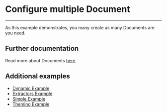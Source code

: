 # Configure multiple Document

---

As this example demonstrates, you many create as many Documents are you need.

## Further documentation

Read more about Documents [here](https://flatfile.com/docs/guides/documents).

## Additional examples

- [Dynamic Example](https://platform.flatfile.com/examples)
- [Extractors Example](https://platform.flatfile.com/examples)
- [Simple Example](https://platform.flatfile.com/examples)
- [Theming Example](https://platform.flatfile.com/examples)
